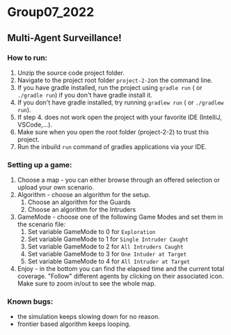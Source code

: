 # Group07_2022

## Multi-Agent Surveillance!

### How to run:

1. Unzip the source code project folder.
2. Navigate to the project root folder ``project-2-2``on the command line.
3. If you have gradle installed, run the project using ```gradle run``` ( or ```./gradle run```) if you don't have
   gradle install it.
4. If you don't have gradle installed, try running ``gradlew run`` ( or ```./gradlew run```).
5. If step 4. does not work open the project with your favorite IDE (IntelliJ, VSCode,...).
6. Make sure when you open the root folder (project-2-2) to trust this project.
7. Run the inbuild ```run``` command of gradles applications via your IDE.

### Setting up a game:

1. Choose a map - you can either browse through an offered selection or upload your own scenario.
2. Algorithm - choose an algorithm for the setup. 
   1. Choose an algorithm for the Guards
   2. Choose an algorithm for the Intruders
3. GameMode - choose one of the following Game Modes and set them in the scenario file:
   1. Set variable GameMode to 0 for ```Exploration```
   2. Set variable GameMode to 1 for ```Single Intruder Caught```
   3. Set variable GameMode to 2 for ```All Intruders Caught```
   4. Set variable GameMode to 3 for ```One Intuder at Target```
   5. Set variable GameMode to 4 for ```All Intruder at Target```
4. Enjoy - in the bottom you can find the elapsed time and the current total coverage. "Follow" different agents by clicking on their associated icon. Make sure to zoom in/out to see the whole map.

### Known bugs:
* the simulation keeps slowing down for no reason.
* frontier based algorithm keeps looping.